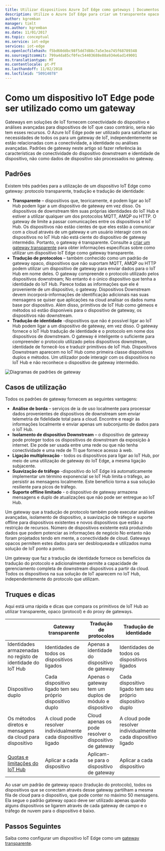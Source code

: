 ```yaml
---
title: Utilizar dispositivos Azure IoT Edge como gateways | Documentos da Microsoft
description: Utilize o Azure IoT Edge para criar um transparente opaco ou dispositivo de gateway de proxy que envia dados de vários dispositivos de downstream para a cloud ou processa-os localmente.
author: kgremban
manager: timlt
ms.author: kgremban
ms.date: 11/01/2017
ms.topic: conceptual
ms.service: iot-edge
services: iot-edge
ms.openlocfilehash: f5bd60ddbc98f5dd7d88c7a5e3ea745f68789348
ms.sourcegitcommit: 799a4da85cf0fec54403688e88a934e6ad149001
ms.translationtype: MT
ms.contentlocale: pt-PT
ms.lasthandoff: 11/02/2018
ms.locfileid: "50914078"
---
```

# <a name="how-an-iot-edge-device-can-be-used-as-a-gateway"></a>Como um dispositivo IoT Edge pode ser utilizado como um gateway

Gateways em soluções de IoT fornecem conectividade do dispositivo e análises avançadas para dispositivos de IoT que caso contrário, seria não tem esses recursos. O Azure IoT Edge pode ser utilizado para satisfazer as necessidades de todos os para um gateway de IoT, independentemente se estão relacionadas com a conectividade, a identidade ou análises avançadas. Padrões de gateway neste artigo só fazer referência às características de conectividade do dispositivo downstream e identidade de dispositivo, não como dados de dispositivo são processados no gateway.

## <a name="patterns"></a>Padrões

Existem três padrões para a utilização de um dispositivo IoT Edge como gateway: protocolo transparente, tradução e tradução de identidade:
* **Transparente** – dispositivos que, teoricamente, é podem ligar ao IoT Hub podem ligar a um dispositivo de gateway em vez disso. Os dispositivos de downstream têm suas próprias identidades do IoT Hub e estiver a utilizar qualquer um dos protocolos MQTT, AMQP ou HTTP. O gateway de limite a passar comunicações entre os dispositivos e IoT Hub. Os dispositivos não estão cientes de que eles estão a comunicar com a cloud através de um gateway e um usuário interagir com os dispositivos no IoT Hub não está ciente do dispositivo de gateway intermédio. Portanto, o gateway é transparente. Consulte a [criar um gateway transparente](how-to-create-transparent-gateway.md) para obter informações específicas sobre como utilizar um dispositivo IoT Edge como gateway transparente.
* **Tradução de protocolos** – também conhecido como um padrão de gateway opaco, dispositivos que não suportam MQTT, AMQP ou HTTP podem utilizar um dispositivo de gateway para enviar dados para o IoT Hub em nome deles. O gateway compreende o protocolo utilizado pelos dispositivos downstream; No entanto é o único dispositivo que tenha a identidade do IoT Hub. Parece todas as informações que ele é proveniente de um dispositivo, o gateway. Dispositivos Downstream devem incorporá-informações de identificação adicionais nas suas mensagens se quiser que aplicações na cloud analisar os dados numa base por dispositivo. Além disso, primitivos de IoT Hub como gémeos e métodos só estão disponíveis para o dispositivo de gateway, os dispositivos não downstream.
* **Tradução de identidade** -dispositivos que não é possível ligar ao IoT Hub podem ligar a um dispositivo de gateway, em vez disso. O gateway fornece o IoT Hub tradução de identidade e o protocolo em nome dos dispositivos de downstream. O gateway é inteligente o suficiente para compreender o protocolo utilizado pelos dispositivos downstream, identidade de fornecê-los e traduzir primitivos de IoT Hub. Dispositivos Downstream aparecem no IoT Hub como primeira classe dispositivos duplos e métodos. Um utilizador pode interagir com os dispositivos no IoT Hub e não reconhece o dispositivo de gateway intermédio.

![Diagramas de padrões de gateway](./media/iot-edge-as-gateway/edge-as-gateway.png)

## <a name="use-cases"></a>Casos de utilização
Todos os padrões de gateway fornecem as seguintes vantagens:
* **Análise de borda** – serviços de ia de uso localmente para processar dados provenientes de dispositivos de downstream sem enviar telemetria de fidelidade total para a cloud. Encontre e reagir às informações localmente e enviar apenas um subconjunto de dados para o IoT Hub. 
* **Isolamento de dispositivo Downstream** – o dispositivo de gateway pode proteger todos os dispositivos de downstream da exposição à internet. Ele pode ser usada entre uma rede ou que não tenha conectividade e uma rede de TI que fornece acesso à web. 
* **Ligação multiplexação** - todos os dispositivos para ligar ao IoT Hub, por meio de uma utilização de gateway do IoT Edge, a mesma ligação subjacente.
* **Suavização de tráfego** -dispositivo do IoT Edge irá automaticamente implementar um término exponencial se IoT Hub limita o tráfego, ao persistir as mensagens localmente. Este benefício torna a sua solução resiliente para picos de tráfego.
* **Suporte offline limitado** - o dispositivo de gateway armazena mensagens e duplo de atualizações que não pode ser entregue ao IoT Hub.

Um gateway que a tradução de protocolo também pode executar análises avançadas, isolamento de dispositivo, a suavização de tráfego e suporte offline para dispositivos existentes e novos dispositivos que estão a restrição de recursos. Número de dispositivos existente está produzindo dados que podem potenciar as informações de negócio No entanto não foram projetados tendo em mente, a conectividade de cloud. Gateways opacos permitem estes dados para ser desbloqueada e utilizados numa solução de IoT ponto a ponto.

Um gateway que faz a tradução de identidade fornece os benefícios da tradução do protocolo e adicionalmente permite a capacidade de gerenciamento completa de downstream dispositivos a partir da cloud. Todos os dispositivos na sua solução de IoT aparecem no IoT Hub, independentemente do protocolo que utilizam.

## <a name="cheat-sheet"></a>Truques e dicas
Aqui está uma rápida e dicas que compara os primitivos de IoT Hub ao utilizar transparente, opaco (protocol) e do proxy de gateways.

| &nbsp; | Gateway transparente | Tradução de protocolos | Tradução de identidade |
|--------|-------------|--------|--------|
| Identidades armazenadas no registo de identidade do IoT Hub | Identidades de todos os dispositivos ligados | Apenas a identidade do dispositivo de gateway | Identidades de todos os dispositivos ligados |
| Dispositivo duplo | Cada dispositivo ligado tem seu próprio dispositivo duplo | Apenas o gateway tem um duplos de módulo e dispositivo | Cada dispositivo ligado tem seu próprio dispositivo duplo |
| Os métodos diretos e mensagens da cloud para dispositivo | A cloud pode resolver individualmente cada dispositivo ligado | Cloud apenas os pode resolver o dispositivo de gateway | A cloud pode resolver individualmente cada dispositivo ligado |
| [Quotas e limitações do IoT Hub](../iot-hub/iot-hub-devguide-quotas-throttling.md) | Aplicar a cada dispositivo | Aplicam-se para o dispositivo de gateway | Aplicar a cada dispositivo |

Ao usar um padrão de gateway opaco (tradução do protocolo), todos os dispositivos que se conectam através desse gateway partilham a mesma fila de cloud para o dispositivo, que pode conter no máximo 50 mensagens. Ela segue o padrão gateway opaco deve ser utilizado apenas quando alguns dispositivos se ligarem através de cada gateway de campo e o tráfego de nuvem para o dispositivo é baixo.

## <a name="next-steps"></a>Passos Seguintes
Saiba como configurar um dispositivo IoT Edge como um [gateway transparente](how-to-create-transparent-gateway-linux.md).
